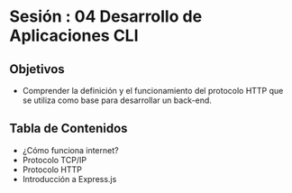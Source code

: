 # Sesión : 04 Desarrollo de Aplicaciones CLI

## Objetivos

+ Comprender la definición y el funcionamiento del protocolo HTTP que se utiliza como base para desarrollar un back-end.

## Tabla de Contenidos

+ ¿Cómo funciona internet?
+ Protocolo TCP/IP
+ Protocolo HTTP
+ Introducción a Express.js

